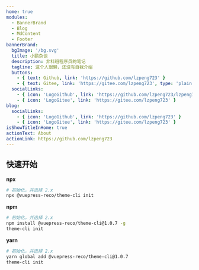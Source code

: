 ```yaml
---
home: true
modules:
  - BannerBrand
  - Blog
  - MdContent
  - Footer
bannerBrand:
  bgImage: '/bg.svg'
  title: 小鹏杂谈
  description: 非科班程序员的笔记
  tagline: 这个人很懒，还没有自我介绍
  buttons:
    - { text: Github, link: 'https://github.com/lzpeng723' }
    - { text: Gitee, link: 'https://gitee.com/lzpeng723', type: 'plain' }
  socialLinks:
    - { icon: 'LogoGithub', link: 'https://github.com/lzpeng723/lzpeng723.github.io' }
    - { icon: 'LogoGitee', link: 'https://gitee.com/lzpeng723' }
blog:
  socialLinks:
    - { icon: 'LogoGithub', link: 'https://github.com/lzpeng723' }
    - { icon: 'LogoGitee', link: 'https://gitee.com/lzpeng723' }
isShowTitleInHome: true
actionText: About
actionLink: https://github.com/lzpeng723
---
```


## 快速开始

**npx**

```bash
# 初始化，并选择 2.x
npx @vuepress-reco/theme-cli init
```

**npm**

```bash
# 初始化，并选择 2.x
npm install @vuepress-reco/theme-cli@1.0.7 -g
theme-cli init
```

**yarn**

```bash
# 初始化，并选择 2.x
yarn global add @vuepress-reco/theme-cli@1.0.7
theme-cli init
```
